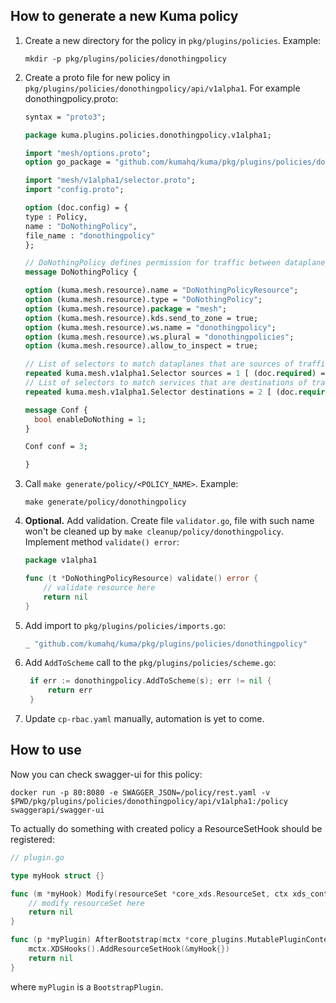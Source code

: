 ## How to generate a new Kuma policy

1. Create a new directory for the policy in `pkg/plugins/policies`. Example:
    ```shell
    mkdir -p pkg/plugins/policies/donothingpolicy
    ```

2. Create a proto file for new policy in `pkg/plugins/policies/donothingpolicy/api/v1alpha1`. For example 
donothingpolicy.proto:
    ```protobuf
    syntax = "proto3";

    package kuma.plugins.policies.donothingpolicy.v1alpha1;
    
    import "mesh/options.proto";
    option go_package = "github.com/kumahq/kuma/pkg/plugins/policies/donothingpolicy/api/v1alpha1";
    
    import "mesh/v1alpha1/selector.proto";
    import "config.proto";
    
    option (doc.config) = {
    type : Policy,
    name : "DoNothingPolicy",
    file_name : "donothingpolicy"
    };
    
    // DoNothingPolicy defines permission for traffic between dataplanes.
    message DoNothingPolicy {
    
    option (kuma.mesh.resource).name = "DoNothingPolicyResource";
    option (kuma.mesh.resource).type = "DoNothingPolicy";
    option (kuma.mesh.resource).package = "mesh";
    option (kuma.mesh.resource).kds.send_to_zone = true;
    option (kuma.mesh.resource).ws.name = "donothingpolicy";
    option (kuma.mesh.resource).ws.plural = "donothingpolicies";
    option (kuma.mesh.resource).allow_to_inspect = true;
    
    // List of selectors to match dataplanes that are sources of traffic.
    repeated kuma.mesh.v1alpha1.Selector sources = 1 [ (doc.required) = true ];
    // List of selectors to match services that are destinations of traffic.
    repeated kuma.mesh.v1alpha1.Selector destinations = 2 [ (doc.required) = true ];
   
    message Conf {
      bool enableDoNothing = 1;
    }
    
    Conf conf = 3;

    }
    ```

3. Call `make generate/policy/<POLICY_NAME>`. Example:
   ```shell
   make generate/policy/donothingpolicy
   ```

4. **Optional.** Add validation. Create file `validator.go`, file with such name won't be cleaned up
by `make cleanup/policy/donothingpolicy`. Implement method `validate() error`:
   ```go
   package v1alpha1

   func (t *DoNothingPolicyResource) validate() error { 
       // validate resource here
       return nil
   }
   ```

5. Add import to `pkg/plugins/policies/imports.go`:
   ```go
   _ "github.com/kumahq/kuma/pkg/plugins/policies/donothingpolicy"
   ```

6. Add `AddToScheme` call to the `pkg/plugins/policies/scheme.go`:
   ```go
    if err := donothingpolicy.AddToScheme(s); err != nil {
        return err
    }
   ```

8. Update `cp-rbac.yaml` manually, automation is yet to come.

## How to use

Now you can check swagger-ui for this policy:

```shell
docker run -p 80:8080 -e SWAGGER_JSON=/policy/rest.yaml -v $PWD/pkg/plugins/policies/donothingpolicy/api/v1alpha1:/policy swaggerapi/swagger-ui
```

To actually do something with created policy a ResourceSetHook should be registered:

```go
// plugin.go

type myHook struct {}

func (m *myHook) Modify(resourceSet *core_xds.ResourceSet, ctx xds_context.Context, proxy *core_xds.Proxy) error {
	// modify resourceSet here
	return nil
}

func (p *myPlugin) AfterBootstrap(mctx *core_plugins.MutablePluginContext, _ core_plugins.PluginConfig) error {
	mctx.XDSHooks().AddResourceSetHook(&myHook{})
	return nil
}
```

where `myPlugin` is a `BootstrapPlugin`.
